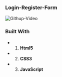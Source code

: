 ### Login-Register-Form
![Githup-Video](https://user-images.githubusercontent.com/60065412/81395101-7b3ecd00-913c-11ea-94a2-5bdccf67de69.gif)   

### Built With
- 1. **Html5**
- 2. **CSS3**
- 3. **JavaScript**

